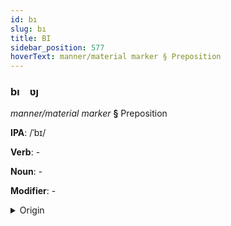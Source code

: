 ```yaml
---
id: bı
slug: bı
title: BI
sidebar_position: 577
hoverText: manner/material marker § Preposition
---
```


### bı&emsp;<span kind="abugida">ʋȷ</span>

*manner/material marker* **§** Preposition

**IPA**: /ˈbɪ/

**Verb**: -

**Noun**: -

**Modifier**: -

<details>
    <summary>Origin</summary>
    Hebrew בְּ־ b'- /bi/,/ba/<br/>
    <em>Afroasiatic Language Family</em>
</details>